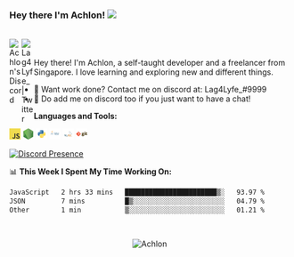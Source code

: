 ### Hey there I'm Achlon! <img src="https://media.giphy.com/media/hvRJCLFzcasrR4ia7z/giphy.gif" width="25px">
<br />
<a href="https://discord.gg/">
  <img align="left" alt="Achlon's Discord" width="22px" src="https://raw.githubusercontent.com/peterthehan/peterthehan/master/assets/discord.svg" />
</a>
<a href="https://twitter.com/Achl0n">
  <img align="left" alt="Lag4Lyfe_ | Twitter" width="22px" src="https://raw.githubusercontent.com/peterthehan/peterthehan/master/assets/twitter.svg" />
</a>
<br />
<br />
Hey there! I'm Achlon, a self-taught developer and a freelancer from Singapore. I love learning and exploring new and different things.
<br>

- 💼 Want work done? Contact me on discord at: Lag4Lyfe_#9999
- 💬 Do add me on discord too if you just want to have a chat!

**Languages and Tools:**  

<code><img height="20" src="https://raw.githubusercontent.com/github/explore/80688e429a7d4ef2fca1e82350fe8e3517d3494d/topics/javascript/javascript.png"></code>
<code><img height="20" src="https://raw.githubusercontent.com/github/explore/80688e429a7d4ef2fca1e82350fe8e3517d3494d/topics/nodejs/nodejs.png"></code>
<code><img height="20" src="https://raw.githubusercontent.com/github/explore/80688e429a7d4ef2fca1e82350fe8e3517d3494d/topics/python/python.png"></code>
<code><img height="20" src="https://raw.githubusercontent.com/github/explore/80688e429a7d4ef2fca1e82350fe8e3517d3494d/topics/java/java.png"></code>
<code><img height="20" src="https://raw.githubusercontent.com/github/explore/80688e429a7d4ef2fca1e82350fe8e3517d3494d/topics/mysql/mysql.png"></code>
<code><img height="20" src="https://raw.githubusercontent.com/github/explore/80688e429a7d4ef2fca1e82350fe8e3517d3494d/topics/git/git.png"></code>

[![Discord Presence](https://lanyard-profile-readme.vercel.app/api/703975707310555247)](https://discord.com/users/703975707310555247)

📊 **This Week I Spent My Time Working On:**
<!--START_SECTION:waka-->
```text
JavaScript   2 hrs 33 mins   ███████████████████████▒░   93.97 % 
JSON         7 mins          █▒░░░░░░░░░░░░░░░░░░░░░░░   04.79 % 
Other        1 min           ▒░░░░░░░░░░░░░░░░░░░░░░░░   01.21 % 
```
<!--END_SECTION:waka-->


<br />
<p align="center"> <img src="https://github-readme-stats.vercel.app/api?username=lag4lyfe&show_icons=true&theme=gotham" alt="Achlon" />
